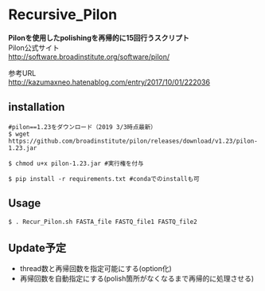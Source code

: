 # Recursive_Pilon
**Pilonを使用したpolishingを再帰的に15回行うスクリプト**  
Pilon公式サイト  
http://software.broadinstitute.org/software/pilon/

参考URL  
http://kazumaxneo.hatenablog.com/entry/2017/10/01/222036 
## installation
```
#pilon==1.23をダウンロード（2019 3/3時点最新）
$ wget https://github.com/broadinstitute/pilon/releases/download/v1.23/pilon-1.23.jar

$ chmod u+x pilon-1.23.jar #実行権を付与

$ pip install -r requirements.txt #condaでのinstallも可
```
## Usage
```
$ . Recur_Pilon.sh FASTA_file FASTQ_file1 FASTQ_file2
```
## Update予定
- thread数と再帰回数を指定可能にする(option化)
- 再帰回数を自動指定にする(polish箇所がなくなるまで再帰的に処理させる)
